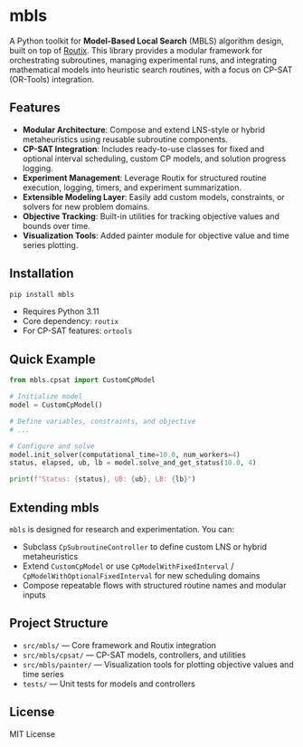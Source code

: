 # mbls

A Python toolkit for **Model-Based Local Search** (MBLS) algorithm design, built on top of [Routix](https://pypi.org/project/routix/). This library provides a modular framework for orchestrating subroutines, managing experimental runs, and integrating mathematical models into heuristic search routines, with a focus on CP-SAT (OR-Tools) integration.

## Features

- **Modular Architecture**: Compose and extend LNS-style or hybrid metaheuristics using reusable subroutine components.
- **CP-SAT Integration**: Includes ready-to-use classes for fixed and optional interval scheduling, custom CP models, and solution progress logging.
- **Experiment Management**: Leverage Routix for structured routine execution, logging, timers, and experiment summarization.
- **Extensible Modeling Layer**: Easily add custom models, constraints, or solvers for new problem domains.
- **Objective Tracking**: Built-in utilities for tracking objective values and bounds over time.
- **Visualization Tools**: Added painter module for objective value and time series plotting.

## Installation

```sh
pip install mbls
```

- Requires Python 3.11
- Core dependency: `routix`
- For CP-SAT features: `ortools`

## Quick Example

```python
from mbls.cpsat import CustomCpModel

# Initialize model
model = CustomCpModel()

# Define variables, constraints, and objective
# ...

# Configure and solve
model.init_solver(computational_time=10.0, num_workers=4)
status, elapsed, ub, lb = model.solve_and_get_status(10.0, 4)

print(f"Status: {status}, UB: {ub}, LB: {lb}")
```

## Extending mbls

`mbls` is designed for research and experimentation. You can:

- Subclass `CpSubroutineController` to define custom LNS or hybrid metaheuristics
- Extend `CustomCpModel` or use `CpModelWithFixedInterval` / `CpModelWithOptionalFixedInterval` for new scheduling domains
- Compose repeatable flows with structured routine names and modular inputs

## Project Structure

- `src/mbls/` — Core framework and Routix integration
- `src/mbls/cpsat/` — CP-SAT models, controllers, and utilities
- `src/mbls/painter/` — Visualization tools for plotting objective values and time series
- `tests/` — Unit tests for models and controllers

## License

MIT License
